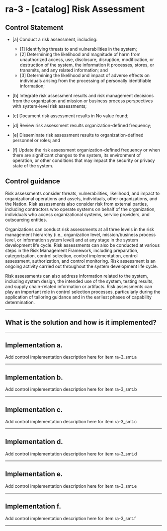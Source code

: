 # ra-3 - \[catalog\] Risk Assessment

## Control Statement

- \[a\] Conduct a risk assessment, including:

  - \[1\] Identifying threats to and vulnerabilities in the system;
  - \[2\] Determining the likelihood and magnitude of harm from unauthorized access, use, disclosure, disruption, modification, or destruction of the system, the information it processes, stores, or transmits, and any related information; and
  - \[3\] Determining the likelihood and impact of adverse effects on individuals arising from the processing of personally identifiable information;

- \[b\] Integrate risk assessment results and risk management decisions from the organization and mission or business process perspectives with system-level risk assessments;

- \[c\] Document risk assessment results in No value found;

- \[d\] Review risk assessment results organization-defined frequency;

- \[e\] Disseminate risk assessment results to organization-defined personnel or roles; and

- \[f\] Update the risk assessment organization-defined frequency or when there are significant changes to the system, its environment of operation, or other conditions that may impact the security or privacy state of the system.

## Control guidance

Risk assessments consider threats, vulnerabilities, likelihood, and impact to organizational operations and assets, individuals, other organizations, and the Nation. Risk assessments also consider risk from external parties, including contractors who operate systems on behalf of the organization, individuals who access organizational systems, service providers, and outsourcing entities.

Organizations can conduct risk assessments at all three levels in the risk management hierarchy (i.e., organization level, mission/business process level, or information system level) and at any stage in the system development life cycle. Risk assessments can also be conducted at various steps in the Risk Management Framework, including preparation, categorization, control selection, control implementation, control assessment, authorization, and control monitoring. Risk assessment is an ongoing activity carried out throughout the system development life cycle.

Risk assessments can also address information related to the system, including system design, the intended use of the system, testing results, and supply chain-related information or artifacts. Risk assessments can play an important role in control selection processes, particularly during the application of tailoring guidance and in the earliest phases of capability determination.

______________________________________________________________________

## What is the solution and how is it implemented?

<!-- Please leave this section blank and enter implementation details in the parts below. -->

______________________________________________________________________

## Implementation a.

Add control implementation description here for item ra-3_smt.a

______________________________________________________________________

## Implementation b.

Add control implementation description here for item ra-3_smt.b

______________________________________________________________________

## Implementation c.

Add control implementation description here for item ra-3_smt.c

______________________________________________________________________

## Implementation d.

Add control implementation description here for item ra-3_smt.d

______________________________________________________________________

## Implementation e.

Add control implementation description here for item ra-3_smt.e

______________________________________________________________________

## Implementation f.

Add control implementation description here for item ra-3_smt.f

______________________________________________________________________

